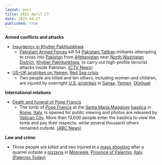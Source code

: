 ```yaml
---
layout: post
title: 2025 April 27
date: 2025-04-27
published: true
---
```



**Armed conflicts and attacks**

* [Insurgency in Khyber Pakhtunkhwa](https://en.wikipedia.org/wiki/Insurgency_in_Khyber_Pakhtunkhwa "Insurgency in Khyber Pakhtunkhwa")
  + [Pakistani Armed Forces](https://en.wikipedia.org/wiki/Pakistani_Armed_Forces "Pakistani Armed Forces") kill 54 [Pakistani Taliban](https://en.wikipedia.org/wiki/Pakistani_Taliban "Pakistani Taliban") militants attempting to cross into [Pakistan](https://en.wikipedia.org/wiki/Pakistan "Pakistan") from [Afghanistan](https://en.wikipedia.org/wiki/Afghanistan "Afghanistan") near [North Waziristan District](https://en.wikipedia.org/wiki/North_Waziristan_District "North Waziristan District"), [Khyber Pakhtunkhwa](https://en.wikipedia.org/wiki/Khyber_Pakhtunkhwa "Khyber Pakhtunkhwa"), to carry out high-profile terrorist attacks inside Pakistan. [(CTV News)](https://www.ctvnews.ca/world/article/pakistani-troops-kill-54-militants-attempting-to-sneak-into-pakistan-from-afghanistan/)
* [US–UK airstrikes on Yemen](https://en.wikipedia.org/wiki/US%E2%80%93UK_airstrikes_on_Yemen "US–UK airstrikes on Yemen"), [Red Sea crisis](https://en.wikipedia.org/wiki/Red_Sea_crisis "Red Sea crisis")
  + Two people are killed and ten others, including women and children, are injured by overnight [U.S.](https://en.wikipedia.org/wiki/United_States "United States") [airstrikes](https://en.wikipedia.org/wiki/Airstrike "Airstrike") in [Sanaa](https://en.wikipedia.org/wiki/Sanaa "Sanaa"), [Yemen](https://en.wikipedia.org/wiki/Yemen "Yemen"). [(Xinhua)](https://english.news.cn/20250427/091c18c8e6544347b9721cf0ac3c5c60/c.html)

**International relations**

* [Death and funeral of Pope Francis](https://en.wikipedia.org/wiki/Death_and_funeral_of_Pope_Francis "Death and funeral of Pope Francis")
  + The tomb of [Pope Francis](https://en.wikipedia.org/wiki/Pope_Francis "Pope Francis") at the [Santa Maria Maggiore](https://en.wikipedia.org/wiki/Santa_Maria_Maggiore "Santa Maria Maggiore") [basilica](https://en.wikipedia.org/wiki/Basilica "Basilica") in [Rome](https://en.wikipedia.org/wiki/Rome "Rome"), [Italy](https://en.wikipedia.org/wiki/Italy "Italy"), is opened for public viewing and photos are released by [Vatican City](https://en.wikipedia.org/wiki/Vatican_City "Vatican City"). More than 13,000 people enter the basilica to view the tomb and pay their respects, while several thousand others remained outside. [(ABC News)](https://abcnews.go.com/International/vatican-release-pictures-pope-francis-tomb/story?id=121209448)

**Law and crime**

* Three people are killed and two injured in a [mass shooting](https://en.wikipedia.org/wiki/Mass_shooting "Mass shooting") after a quarrel outside a [pizzeria](https://en.wikipedia.org/wiki/Pizzeria "Pizzeria") in [Monreale](https://en.wikipedia.org/wiki/Monreale "Monreale"), [Province of Palermo](https://en.wikipedia.org/wiki/Province_of_Palermo "Province of Palermo"), [Italy](https://en.wikipedia.org/wiki/Italy "Italy"). [(Palermo Today)](https://www.palermotoday.it/cronaca/monreale-spari-omicidi-morti-giovani.html)
